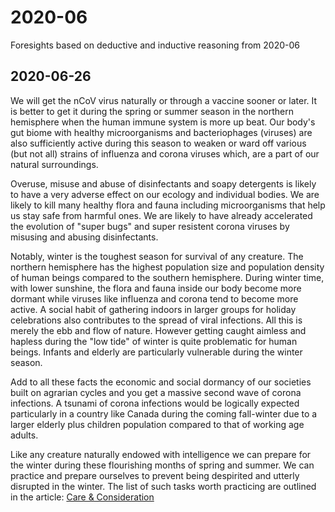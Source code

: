 # 2020-06
Foresights based on deductive and inductive reasoning from 2020-06

## 2020-06-26
We will get the nCoV virus naturally or through a vaccine sooner or later. It is better to get it during the spring or summer season in the northern hemisphere when the human immune system is more up beat. Our body's gut biome with healthy microorganisms and bacteriophages (viruses) are also sufficiently active during this season to weaken or ward off various (but not all) strains of influenza and corona viruses which, are a part of our natural surroundings.

Overuse, misuse and abuse of disinfectants and soapy detergents is likely to have a very adverse effect on our ecology and individual bodies. We are likely to kill many healthy flora and fauna including microorganisms that help us stay safe from harmful ones. We are likely to have already accelerated the evolution of "super bugs" and super resistent corona viruses by misusing and abusing disinfectants. 

Notably, winter is the toughest season for survival of any creature. The northern hemisphere has the highest population size and population density of human beings compared to the southern hemisphere. During winter time, with lower sunshine, the flora and fauna inside our body become more dormant while viruses like influenza and corona tend to become more active. A social habit of gathering indoors in larger groups for holiday celebrations also contributes to the spread of viral infections. All this is merely the ebb and flow of nature. However getting caught aimless and hapless during the "low tide" of winter is quite problematic for human beings. Infants and elderly are particularly vulnerable during the winter season. 

Add to all these facts the economic and social dormancy of our societies built on agrarian cycles and you get a massive second wave of corona infections. A tsunami of corona infections would be logically expected particularly in a country like Canada during the coming fall-winter due to a larger elderly plus children population compared to that of working age adults. 

Like any creature naturally endowed with intelligence we can prepare for the winter during these flourishing months of spring and summer. We can practice and prepare ourselves to prevent being despirited and utterly disrupted in the winter. The list of such tasks worth practicing are outlined in the article: [Care & Consideration](https://github.com/true4all/caregivers/blob/master/README.md)
